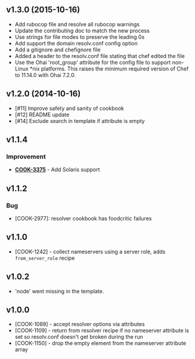 v1.3.0 (2015-10-16)
-------------------
- Add rubocop file and resolve all rubocop warnings
- Update the contributing doc to match the new process
- Use strings for file modes to preserve the leading 0s
- Add support the domain resolv.conf config option
- Add a gitignore and chefignore file
- Added a header to the resolv.conf file stating that chef edited the file
- Use the Ohai 'root_group' attribute for the config file to support non-Linux *nix platforms.  This raises the minimum required version of Chef to 11.14.0 with Ohai 7.2.0.

v1.2.0 (2014-10-16)
-------------------
- [#11] Improve safety and sanity of cookbook
- [#12] README update
- [#14] Exclude search in template if attribute is empty

v1.1.4
------
### Improvement
- **[COOK-3375](https://tickets.chef.io/browse/COOK-3375)** - Add Solaris support

v1.1.2
------
### Bug
- [COOK-2977]: resolver cookbook has foodcritic failures

v1.1.0
------
- [COOK-1242] - collect nameservers using a server role, adds `from_server_role` recipe

v1.0.2
------
- 'node' went missing in the template.

v1.0.0
------
- [COOK-1089] - accept resolver options via attributes
- [COOK-1109] - return from resolver recipe if no nameserver attribute is set so resolv.conf doesn't get broken during the run
- [COOK-1150] - drop the empty element from the nameserver attribute array
